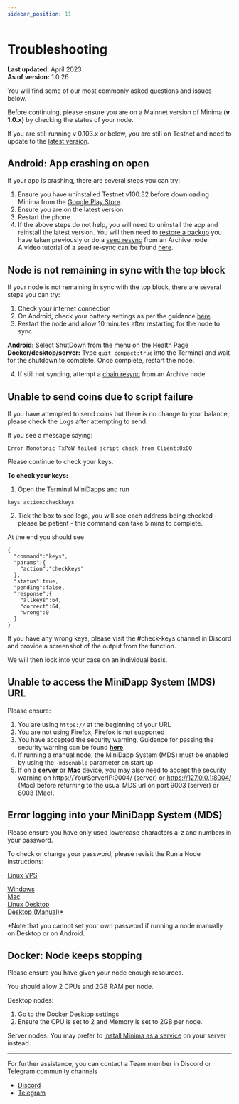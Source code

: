 ```yaml
---
sidebar_position: 11
---
```


# Troubleshooting

**Last updated:** April 2023<br/>
**As of version:** 1.0.26

You will find some of our most commonly asked questions and issues below. <br/>

Before continuing, please ensure you are on a Mainnet version of Minima **(v 1.0.x)** by checking the status of your node. 

If you are still running v 0.103.x or below, you are still on Testnet and need to update to the [latest version](/docs/runanode/get_started).


## Android: App crashing on open

If your app is crashing, there are several steps you can try:

1. Ensure you have uninstalled Testnet v100.32 before downloading Minima from the [Google Play Store](https://play.google.com/store/apps/details?id=com.minima.android&hl=en&gl=US).
2. Ensure you are on the latest version
3. Restart the phone
4. If the above steps do not help, you will need to uninstall the app and reinstall the latest version. You will then need to [restore a backup](/docs/runanode/selectplatform/android_v9_and_up#how-to-restore-your-node-from-a-backup) you have taken previously or do a [seed resync](/docs/runanode/restorefunds#how-to-perform-a-seed-re-sync) from an Archive node.<br/>
A video tutorial of a seed re-sync can be found [here](https://www.youtube.com/watch?v=54E1_PbHnXQ).

## Node is not remaining in sync with the top block

If your node is not remaining in sync with the top block, there are several steps you can try:

1. Check your internet connection
2. On Android, check your battery settings as per the guidance [here](/docs/runanode/selectplatform/android_v9_and_up). 
3. Restart the node and allow 10 minutes after restarting for the node to sync

**Android:** Select ShutDown from the menu on the Health Page<br/>
**Docker/desktop/server:** Type `quit compact:true` into the Terminal and wait for the shutdown to complete. Once complete, restart the node.

4. If still not syncing, attempt a [chain resync](/docs/runanode/restorefunds#how-to-perform-a-chain-re-sync) from an Archive node

## Unable to send coins due to script failure

If you have attempted to send coins but there is no change to your balance, please check the Logs after attempting to send. 

If you see a message saying:
```
Error Monotonic TxPoW failed script check from Client:0x00 
```

Please continue to check your keys.

**To check your keys:**

1. Open the Terminal MiniDapps and run 
```
keys action:checkkeys
```

2. Tick the box to see logs, you will see each address being checked - please be patient - this command can take 5 mins to complete. 

At the end you should see 
```
{
  "command":"keys",
  "params":{
    "action":"checkkeys"
  },
  "status":true,
  "pending":false,
  "response":{
    "allkeys":64,
    "correct":64,
    "wrong":0
  }
}
```

If you have any wrong keys, please visit the #check-keys channel in Discord and provide a screenshot of the output from the function. 

We will then look into your case on an individual basis.


## Unable to access the MiniDapp System (MDS) URL

Please ensure:
1. You are using `https://` at the beginning of your URL
2. You are not using Firefox, Firefox is not supported
3. You have accepted the security warning. Guidance for passing the security warning can be found [**here**](https://www.vultr.com/docs/how-to-bypass-the-https-warning-for-self-signed-ssl-tls-certificates/).<br/>
4. If running a manual node, the MiniDapp System (MDS) must be enabled by using the `-mdsenable` parameter on start up
5. If on a **server** or **Mac** device, you may also need to accept the security warning on https://YourServerIP:9004/ (server) or https://127.0.0.1:8004/ (Mac) before returning to the usual MDS url on port 9003 (server) or 8003 (Mac).

## Error logging into your MiniDapp System (MDS)

Please ensure you have only used lowercase characters a-z and numbers in your password.

To check or change your password, please revisit the Run a Node instructions:

[Linux VPS](/docs/runanode/selectplatform/linux_vps#how-to-check-your-minidapp-system-password)<br/>

[Windows](/docs/runanode/selectplatform/windows#how-to-check-your-minidapp-system-password)<br/>
[Mac](/docs/runanode/selectplatform/mac#how-to-check-your-minidapp-system-password)<br/>
[Linux Desktop](/docs/runanode/selectplatform/linux_desktop#how-to-check-your-minidapp-system-password)<br/>
[Desktop (Manual)*](/docs/runanode/selectplatform/manualnode#access-your-minidapp-hub)<br/>

*Note that you cannot set your own password if running a node manually on Desktop or on Android.

## Docker: Node keeps stopping

Please ensure you have given your node enough resources.

You should allow 2 CPUs and 2GB RAM per node. 

Desktop nodes: 
1. Go to the Docker Desktop settings
2. Ensure the CPU is set to 2 and Memory is set to 2GB per node.

Server nodes: 
You may prefer to [install Minima as a service](/docs/runanode/selectplatform/linuxvpsservice) on your server instead. 



-----------

For further assistance, you can contact a Team member in Discord or Telegram community channels

- [Discord](https://discord.gg/ZQaUXPape5)
- [Telegram](https://t.me/Minima_Global) 







